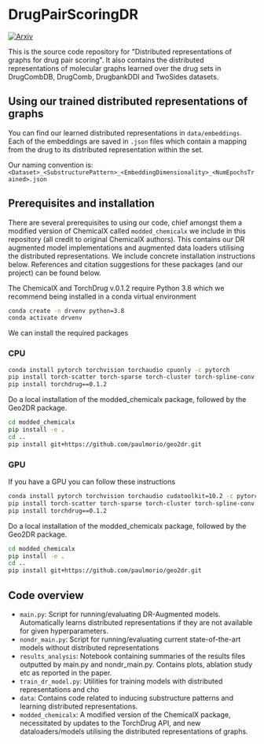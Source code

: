 # DrugPairScoringDR

[arxiv-image]: https://img.shields.io/badge/ArXiv-2209.09383-orange.svg
[arxiv-url]: https://arxiv.org/abs/2209.09383

[![Arxiv][arxiv-image]][arxiv-url]

This is the source code repository for "Distributed representations of graphs for drug pair scoring". It also contains the distributed representations of molecular graphs learned over the drug sets in DrugCombDB, DrugComb, DrugbankDDI and TwoSides datasets.

## Using our trained distributed representations of graphs

You can find our learned distributed representations in `data/embeddings`. Each of the embeddings are saved in `.json` files which contain a mapping from the drug to its distributed representation within the set. 

Our naming convention is: `<Dataset>_<SubstructurePattern>_<EmbeddingDimensionality>_<NumEpochsTrained>.json`

## Prerequisites and installation

There are several prerequisites to using our code, chief amongst them a modified version of ChemicalX called `modded_chemicalx` we include in this repository (all credit to original ChemicalX authors). This contains our DR augmented model implementations and augmented data loaders utilising the distributed representations. We include concrete installation instructions below. References and citation suggestions for these packages (and our project) can be found below. 

The ChemicalX and TorchDrug v.0.1.2 require Python 3.8 which we recommend being installed in a conda virtual environment

```bash
conda create -n drvenv python=3.8
conda activate drvenv
```

We can install the required packages

### CPU

```bash
conda install pytorch torchvision torchaudio cpuonly -c pytorch
pip install torch-scatter torch-sparse torch-cluster torch-spline-conv torch-geometric -f https://data.pyg.org/whl/torch-1.12.0+cpu.html
pip install torchdrug==0.1.2
```

Do a local installation of the modded_chemicalx package, followed by the Geo2DR package.

```bash
cd modded_chemicalx
pip install -e .
cd ..
pip install git+https://github.com/paulmorio/geo2dr.git
```

### GPU

If you have a GPU you can follow these instructions

```bash
conda install pytorch torchvision torchaudio cudatoolkit=10.2 -c pytorch
pip install torch-scatter torch-sparse torch-cluster torch-spline-conv torch-geometric -f https://data.pyg.org/whl/torch-1.12.0+cu102.html
pip install torchdrug==0.1.2
```

Do a local installation of the modded_chemicalx package, followed by the Geo2DR package.

```bash
cd modded_chemicalx
pip install -e .
cd ..
pip install git+https://github.com/paulmorio/geo2dr.git
```

## Code overview

- `main.py`: Script for running/evaluating DR-Augmented models. Automatically learns distributed representations if they are not available for given hyperparameters.
- `nondr_main.py`: Script for running/evaluating current state-of-the-art models without distributed representations
- `results_analysis`: Notebook containing summaries of the results files outputted by main.py and nondr_main.py. Contains plots, ablation study etc as reported in the paper.
- `train_dr_model.py`: Utilities for training models with distributed representations and cho
- `data`: Contains code related to inducing substructure patterns and learning distributed representations.
- `modded_chemicalx`: A modified version of the ChemicalX package, necessitated by updates to the TorchDrug API, and new dataloaders/models utilising the distributed representations of graphs. 
